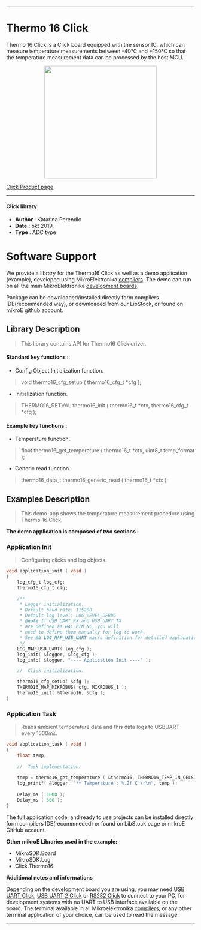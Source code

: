 
 

---
# Thermo 16 Click

Thermo 16 Click is a Click board equipped with the sensor IC, which can measure temperature measurements between -40°C and +150°C so that the temperature measurement data can be processed by the host MCU. 

<p align="center">
  <img src="https://download.mikroe.com/images/click_for_ide/thermo16_click.png" height=300px>
</p>

[Click Product page](https://www.mikroe.com/thermo-16-click)

---


#### Click library 

- **Author**        : Katarina Perendic
- **Date**          : okt 2019.
- **Type**          : ADC type


# Software Support

We provide a library for the Thermo16 Click 
as well as a demo application (example), developed using MikroElektronika 
[compilers](https://shop.mikroe.com/compilers). 
The demo can run on all the main MikroElektronika [development boards](https://shop.mikroe.com/development-boards).

Package can be downloaded/installed directly form compilers IDE(recommended way), or downloaded from our LibStock, or found on mikroE github account. 

## Library Description

> This library contains API for Thermo16 Click driver.

#### Standard key functions :

- Config Object Initialization function.
> void thermo16_cfg_setup ( thermo16_cfg_t *cfg ); 
 
- Initialization function.
> THERMO16_RETVAL thermo16_init ( thermo16_t *ctx, thermo16_cfg_t *cfg );

#### Example key functions :

-  Temperature function.
> float thermo16_get_temperature ( thermo16_t *ctx, uint8_t temp_format );
 
- Generic read function.
> thermo16_data_t thermo16_generic_read ( thermo16_t *ctx );

## Examples Description

>  This demo-app shows the temperature measurement procedure using Thermo 16 Click.

**The demo application is composed of two sections :**

### Application Init 

> Configuring clicks and log objects.

```c
void application_init ( void )
{
    log_cfg_t log_cfg;
    thermo16_cfg_t cfg;

    /** 
     * Logger initialization.
     * Default baud rate: 115200
     * Default log level: LOG_LEVEL_DEBUG
     * @note If USB_UART_RX and USB_UART_TX 
     * are defined as HAL_PIN_NC, you will 
     * need to define them manually for log to work. 
     * See @b LOG_MAP_USB_UART macro definition for detailed explanation.
     */
    LOG_MAP_USB_UART( log_cfg );
    log_init( &logger, &log_cfg );
    log_info( &logger, "---- Application Init ----" );

    //  Click initialization.

    thermo16_cfg_setup( &cfg );
    THERMO16_MAP_MIKROBUS( cfg, MIKROBUS_1 );
    thermo16_init( &thermo16, &cfg );
}
```

### Application Task

> Reads ambient temperature data and this data logs to USBUART every 1500ms.

```c
void application_task ( void )
{
    float temp;
    
    //  Task implementation.
    
    temp = thermo16_get_temperature ( &thermo16, THERMO16_TEMP_IN_CELSIUS );
    log_printf( &logger, "** Temperature : %.2f C \r\n", temp );
    
    Delay_ms ( 1000 );
    Delay_ms ( 500 );
}
```

The full application code, and ready to use projects can be  installed directly form compilers IDE(recommneded) or found on LibStock page or mikroE GitHub accaunt.

**Other mikroE Libraries used in the example:** 

- MikroSDK.Board
- MikroSDK.Log
- Click.Thermo16

**Additional notes and informations**

Depending on the development board you are using, you may need 
[USB UART Click](https://shop.mikroe.com/usb-uart-click), 
[USB UART 2 Click](https://shop.mikroe.com/usb-uart-2-click) or 
[RS232 Click](https://shop.mikroe.com/rs232-click) to connect to your PC, for 
development systems with no UART to USB interface available on the board. The 
terminal available in all Mikroelektronika 
[compilers](https://shop.mikroe.com/compilers), or any other terminal application 
of your choice, can be used to read the message.



---
